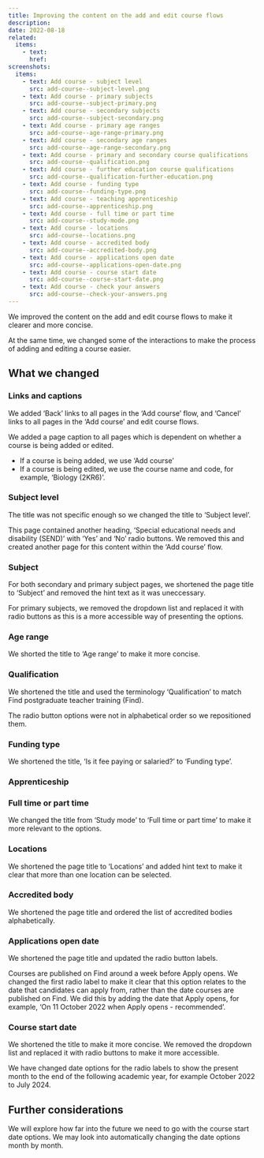```yaml
---
title: Improving the content on the add and edit course flows
description:
date: 2022-08-18
related:
  items:
    - text:
      href:
screenshots:
  items:
    - text: Add course - subject level
      src: add-course--subject-level.png
    - text: Add course - primary subjects
      src: add-course--subject-primary.png
    - text: Add course - secondary subjects
      src: add-course--subject-secondary.png
    - text: Add course - primary age ranges
      src: add-course--age-range-primary.png
    - text: Add course - secondary age ranges
      src: add-course--age-range-secondary.png
    - text: Add course - primary and secondary course qualifications
      src: add-course--qualification.png
    - text: Add course - further education course qualifications
      src: add-course--qualification-further-education.png
    - text: Add course - funding type
      src: add-course--funding-type.png
    - text: Add course - teaching apprenticeship
      src: add-course--apprenticeship.png
    - text: Add course - full time or part time
      src: add-course--study-mode.png
    - text: Add course - locations
      src: add-course--locations.png
    - text: Add course - accredited body
      src: add-course--accredited-body.png
    - text: Add course - applications open date
      src: add-course--applications-open-date.png
    - text: Add course - course start date
      src: add-course--course-start-date.png
    - text: Add course - check your answers
      src: add-course--check-your-answers.png
---
```


We improved the content on the add and edit course flows to make it clearer and more concise.

At the same time, we changed some of the interactions to make the process of adding and editing a course easier.

## What we changed

### Links and captions

We added ‘Back’ links to all pages in the ‘Add course’ flow, and ‘Cancel’ links to all pages in the ‘Add course’ and edit course flows.

We added a page caption to all pages which is dependent on whether a course is being added or edited.

- If a course is being added, we use ‘Add course’
- If a course is being edited, we use the course name and code, for example, ‘Biology (2KR6)’.

### Subject level

The title was not specific enough so we changed the title to ‘Subject level’.

This page contained another heading, ‘Special educational needs and disability (SEND)’ with ‘Yes’ and ‘No’ radio buttons. We removed this and created another page for this content within the ‘Add course’ flow.

### Subject

For both secondary and primary subject pages, we shortened the page title to ‘Subject’ and removed the hint text as it was uneccessary.

For primary subjects, we removed the dropdown list and replaced it with radio buttons as this is a more accessible way of presenting the options.

### Age range

We shorted the title to ‘Age range’ to make it more concise.

### Qualification

We shortened the title and used the terminology ‘Qualification’ to match Find postgraduate teacher training (Find).

The radio button options were not in alphabetical order so we repositioned them.

### Funding type

We shortened the title, ‘Is it fee paying or salaried?’ to ‘Funding type’.

### Apprenticeship


### Full time or part time

We changed the title from ‘Study mode’ to ‘Full time or part time’ to make it more relevant to the options.

### Locations

We shortened the page title to ‘Locations’ and added hint text to make it clear that more than one location can be selected.

### Accredited body

We shortened the page title and ordered the list of accredited bodies alphabetically.

### Applications open date

We shortened the page title and updated the radio button labels.

Courses are published on Find around a week before Apply opens. We changed the first radio label to make it clear that this option relates to the date that candidates can apply from, rather than the date courses are published on Find. We did this by adding the date that Apply opens, for example, ‘On 11 October 2022 when Apply opens - recommended’.

### Course start date

We shortened the title to make it more concise. We removed the dropdown list and replaced it with radio buttons to make it more accessible.

We have changed date options for the radio labels to show the present month to the end of the following academic year, for example October 2022 to July 2024.

## Further considerations

We will explore how far into the future we need to go with the course start date options. We may look into automatically changing the date options month by month.
